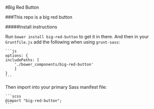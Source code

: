 #Big Red Button

###This repo is a big red button

#####Install instructions



Run `bower install big-red-button` to get it in there. And then in your `Gruntfile.js` add the following when using `grunt-sass`:

	```js
	options: {
  	includePaths: [
    	'./bower_components/big-red-button'
  		]
	}
	```

Then import into your primary Sass manifest file:

	```scss
	@import "big-red-button";
	```